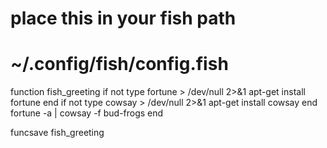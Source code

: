 
# place this in your fish path
# ~/.config/fish/config.fish

function fish_greeting
        if not type fortune > /dev/null 2>&1
                apt-get install fortune
        end
        if not type cowsay > /dev/null 2>&1
                apt-get install cowsay
        end
        fortune -a | cowsay -f bud-frogs
end

funcsave fish_greeting

